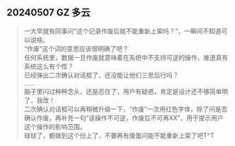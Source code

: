## 20240507 GZ 多云
> 一大早就有同事问“这个记录作废后就不能重新上架吗？”，一瞬间不知道可以说啥。  
    “作废”这个词的意思应该很明确了吧？  
    任何系统里，数据一旦作废就意味着在系统中不支持可逆的操作，难道真有系统这么有个性？  
    已经弹出二次确认对话框了，还没能让他们三思后行吗？  
    ……  
    脑子里闪过种种念头，还是忍住了，用户有疑惑，肯定是设计还不够简单明了，我改！  
    二次确认对话框可以再稍微升级一下，“作废”一次用红色字体，除了问是否确认作废，再补充一句“该操作不可逆，作废后不可再XX”，用于提示用户这个操作的影响范围。  
    球球了，都做到这个份上了，不要再有傻蛋问能不能重新上架了吧T^T  
